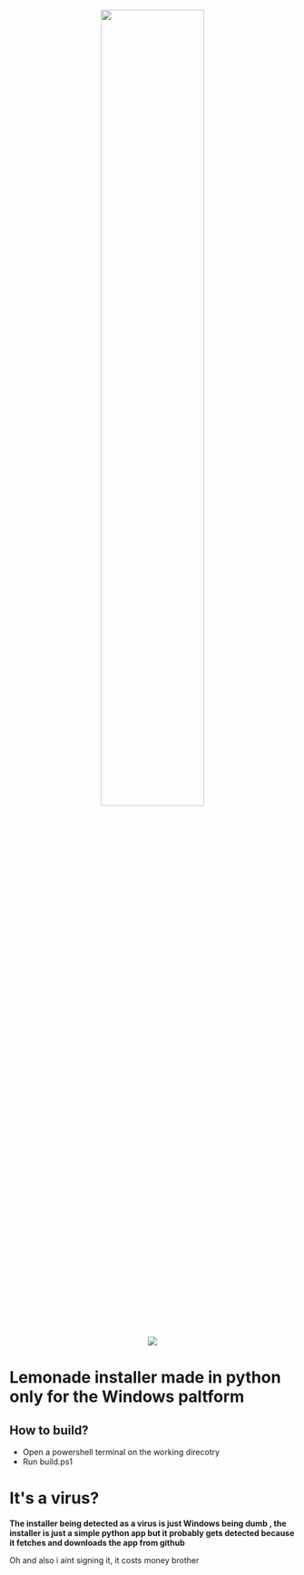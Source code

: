 <h1 align="center">
    <a href="https://github.com/Gamer64ytb/Lemonade" target="_blank">
        <img height="60%" width="60%" src="https://github.com/Gamer64ytb/Lemonade/blob/master/assets/Lemonade.png"><br>
    </a>
    <a href="https://discord.gg/NVTYcV4v2Q" target="_blank">
        <img src="https://dcbadge.vercel.app/api/server/NVTYcV4v2Q">
    </a>
</h1>


# Lemonade installer made in python only for the Windows paltform

## How to build?

- Open a powershell terminal on the working direcotry
- Run build.ps1

# It's a virus?

**The installer being detected as a virus is just Windows being dumb , the installer is just a simple python app but it probably gets detected because it fetches and downloads the app from github**

Oh and also i aint signing it, it costs money brother 
